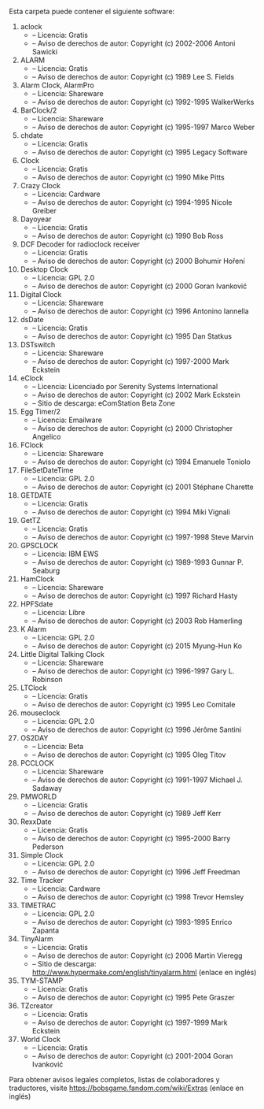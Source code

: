﻿Esta carpeta puede contener el siguiente software:

1. aclock
   - – Licencia: Gratis
   - – Aviso de derechos de autor: Copyright (c) 2002-2006 Antoni Sawicki
2. ALARM
   - – Licencia: Gratis
   - – Aviso de derechos de autor: Copyright (c) 1989 Lee S. Fields
3. Alarm Clock, AlarmPro
   - – Licencia: Shareware
   - – Aviso de derechos de autor: Copyright (c) 1992-1995 WalkerWerks
4. BarClock/2
   - – Licencia: Shareware
   - – Aviso de derechos de autor: Copyright (c) 1995-1997 Marco Weber
5. chdate
   - – Licencia: Gratis
   - – Aviso de derechos de autor: Copyright (c) 1995 Legacy Software
6. Clock
   - – Licencia: Gratis
   - – Aviso de derechos de autor: Copyright (c) 1990 Mike Pitts
7. Crazy Clock
   - – Licencia: Cardware
   - – Aviso de derechos de autor: Copyright (c) 1994-1995 Nicole Greiber
8. Dayoyear
   - – Licencia: Gratis
   - – Aviso de derechos de autor: Copyright (c) 1990 Bob Ross
9. DCF Decoder for radioclock receiver
   - – Licencia: Gratis
   - – Aviso de derechos de autor: Copyright (c) 2000 Bohumír Hoření
10. Desktop Clock
    - – Licencia: GPL 2.0
    - – Aviso de derechos de autor: Copyright (c) 2000 Goran Ivanković
11. Digital Clock
    - – Licencia: Shareware
    - – Aviso de derechos de autor: Copyright (c) 1996 Antonino Iannella
12. dsDate
    - – Licencia: Gratis
    - – Aviso de derechos de autor: Copyright (c) 1995 Dan Statkus
13. DSTswitch
    - – Licencia: Shareware
    - – Aviso de derechos de autor: Copyright (c) 1997-2000 Mark Eckstein
14. eClock
    - – Licencia: Licenciado por Serenity Systems International
    - – Aviso de derechos de autor: Copyright (c) 2002 Mark Eckstein
    - – Sitio de descarga: eComStation Beta Zone
15. Egg Timer/2
    - – Licencia: Emailware
    - – Aviso de derechos de autor: Copyright (c) 2000 Christopher Angelico
16. FClock
    - – Licencia: Shareware
    - – Aviso de derechos de autor: Copyright (c) 1994 Emanuele Toniolo
17. FileSetDateTime
    - – Licencia: GPL 2.0
    - – Aviso de derechos de autor: Copyright (c) 2001 Stéphane Charette
18. GETDATE
    - – Licencia: Gratis
    - – Aviso de derechos de autor: Copyright (c) 1994 Miki Vignali
19. GetTZ
    - – Licencia: Gratis
    - – Aviso de derechos de autor: Copyright (c) 1997-1998 Steve Marvin
20. GPSCLOCK
    - – Licencia: IBM EWS
    - – Aviso de derechos de autor: Copyright (c) 1989-1993 Gunnar P. Seaburg
21. HamClock
    - – Licencia: Shareware
    - – Aviso de derechos de autor: Copyright (c) 1997 Richard Hasty
22. HPFSdate
    - – Licencia: Libre
    - – Aviso de derechos de autor: Copyright (c) 2003 Rob Hamerling
23. K Alarm
    - – Licencia: GPL 2.0
    - – Aviso de derechos de autor: Copyright (c) 2015 Myung-Hun Ko
24. Little Digital Talking Clock
    - – Licencia: Shareware
    - – Aviso de derechos de autor: Copyright (c) 1996-1997 Gary L. Robinson
25. LTClock
    - – Licencia: Gratis
    - – Aviso de derechos de autor: Copyright (c) 1995 Leo Comitale
26. mouseclock
    - – Licencia: GPL 2.0
    - – Aviso de derechos de autor: Copyright (c) 1996 Jérôme Santini
27. OS2DAY
    - – Licencia: Beta
    - – Aviso de derechos de autor: Copyright (c) 1995 Oleg Titov
28. PCCLOCK
    - – Licencia: Shareware
    - – Aviso de derechos de autor: Copyright (c) 1991-1997 Michael J. Sadaway
29. PMWORLD
    - – Licencia: Gratis
    - – Aviso de derechos de autor: Copyright (c) 1989 Jeff Kerr
30. RexxDate
    - – Licencia: Gratis
    - – Aviso de derechos de autor: Copyright (c) 1995-2000 Barry Pederson
31. Simple Clock
    - – Licencia: GPL 2.0
    - – Aviso de derechos de autor: Copyright (c) 1996 Jeff Freedman
32. Time Tracker
    - – Licencia: Cardware
    - – Aviso de derechos de autor: Copyright (c) 1998 Trevor Hemsley
33. TIMETRAC
    - – Licencia: GPL 2.0
    - – Aviso de derechos de autor: Copyright (c) 1993-1995 Enrico Zapanta
34. TinyAlarm
    - – Licencia: Gratis
    - – Aviso de derechos de autor: Copyright (c) 2006 Martin Vieregg
    - – Sitio de descarga: http://www.hypermake.com/english/tinyalarm.html (enlace en inglés)
35. TYM-STAMP
    - – Licencia: Gratis
    - – Aviso de derechos de autor: Copyright (c) 1995 Pete Graszer
36. TZcreator
    - – Licencia: Gratis
    - – Aviso de derechos de autor: Copyright (c) 1997-1999 Mark Eckstein
37. World Clock
    - – Licencia: Gratis
    - – Aviso de derechos de autor: Copyright (c) 2001-2004 Goran Ivanković

Para obtener avisos legales completos, listas de colaboradores y traductores, visite https://bobsgame.fandom.com/wiki/Extras (enlace en inglés)
